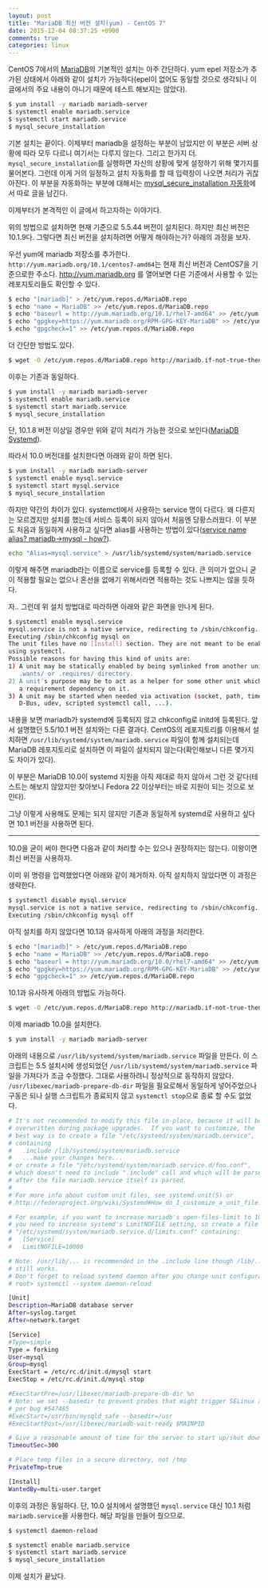 ```yaml
---
layout: post
title: "MariaDB 최신 버전 설치(yum) - CentOS 7"
date: 2015-12-04 08:37:25 +0900
comments: true
categories: linux
---
```


CentOS 7에서의 [MariaDB](https://mariadb.org/)의 기본적인 설치는 아주 간단하다. yum epel 저장소가 추가된 상태에서 아래와 같이 설치가 가능하다(epel이 없어도 동일할 것으로 생각되나 이 글에서의 주요 내용이 아니기 때문에 테스트 해보지는 않았다).

```bash
$ yum install -y mariadb mariadb-server
$ systemctl enable mariadb.service
$ systemctl start mariadb.service
$ mysql_secure_installation
```

기본 설치는 끝이다. 이제부터 mariadb을 설정하는 부분이 남았지만 이 부분은 서버 상황에 따라 모두 다르니 여기서는 다루지 않는다. 그리고 한가지 더. `mysql_secure_installation`를 실행하면 자신의 상황에 맞게 설정하기 위해 몇가지를 물어본다. 그런데 이게 거의 일정하고 설치 자동화를 할 때 입력창이 나오면 처리가 귀찮아진다. 이 부분을 자동화하는 부분에 대해서는 [mysql_secure_installation 자동화](/2015/12/04/mysql-secure-installation-automation/)에서 따로 글을 남긴다.

이제부터가 본격적인 이 글에서 하고자하는 이야기다.

위의 방법으로 설치하면 현재 기준으로 5.5.44 버전이 설치된다. 하지만 최신 버전은 10.1.9다. 그렇다면 최신 버전을 설치하려면 어떻게 해야하는가? 아래의 과정을 보자.

우선 yum에 mariadb 저장소를 추가한다. `http://yum.mariadb.org/10.1/centos7-amd64`는 현재 최신 버전과 CentOS7을 기준으로한 주소다. http://yum.mariadb.org 를 열어보면 다른 기준에서 사용할 수 있는 레포지토리들도 확인할 수 있다.

```bash
$ echo "[mariadb]" > /etc/yum.repos.d/MariaDB.repo
$ echo "name = MariaDB" >> /etc/yum.repos.d/MariaDB.repo
$ echo "baseurl = http://yum.mariadb.org/10.1/rhel7-amd64" >> /etc/yum.repos.d/MariaDB.repo
$ echo "gpgkey=https://yum.mariadb.org/RPM-GPG-KEY-MariaDB" >> /etc/yum.repos.d/MariaDB.repo
$ echo "gpgcheck=1" >> /etc/yum.repos.d/MariaDB.repo
```

더 간단한 방법도 있다.

```bash
$ wget -O /etc/yum.repos.d/MariaDB.repo http://mariadb.if-not-true-then-false.com/rhel/$(rpm -E %rhel)/$(uname -i)/10_1
```

이후는 기존과 동일하다.

```bash
$ yum install -y mariadb mariadb-server
$ systemctl enable mariadb.service
$ systemctl start mariadb.service
$ mysql_secure_installation
```

단, 10.1.8 버전 이상일 경우만 위와 같이 처리가 가능한 것으로 보인다([MariaDB Systemd](https://mariadb.com/kb/en/mariadb/systemd/)).

따라서 10.0 버전대를 설치한다면  아래와 같이 하면 된다.

```bash
$ yum install -y mariadb mariadb-server
$ systemctl enable mysql.service
$ systemctl start mysql.service
$ mysql_secure_installation
```

하지만 약간의 차이가 있다. systemctl에서 사용하는 service 명이 다르다. 왜 다른지는 모르겠지만 설치를 했는데 서비스 등록이 되지 않아서 처음엔 당황스러웠다. 이 부분도 처음과 동일하게 사용하고 싶다면 alias를 사용하는 방법이 있다([service name alias? mariadb->mysql - how?](https://www.centos.org/forums/viewtopic.php?f=47&t=47373)).

```bash
echo "Alias=mysql.service" > /usr/lib/systemd/system/mariadb.service
```

이렇게 해주면 mariadb라는 이름으로 service를 등록할 수 있다. 큰 의미가 없으니 굳이 적용할 필요는 없으나 혼선을 없애기 위해서라면 적용하는 것도 나쁘지는 않을 듯하다.

자.. 그런데 위 설치 방법대로 따라하면 아래와 같은 화면을 만나게 된다.

```bash
$ systemctl enable mysql.service
mysql.service is not a native service, redirecting to /sbin/chkconfig.
Executing /sbin/chkconfig mysql on
The unit files have no [Install] section. They are not meant to be enabled
using systemctl.
Possible reasons for having this kind of units are:
1) A unit may be statically enabled by being symlinked from another unit's
   .wants/ or .requires/ directory.
2) A unit's purpose may be to act as a helper for some other unit which has
   a requirement dependency on it.
3) A unit may be started when needed via activation (socket, path, timer,
   D-Bus, udev, scripted systemctl call, ...).
```

내용을 보면 mariadb가 systemd에 등록되지 않고 chkconfig로 initd에 등록된다. 앞서 설명했던 5.5/10.1 버전 설치와는 다른 결과다. CentOS의 레포지토리를 이용해서 설치하면 `/usr/lib/systemd/system/mariadb.service` 파일이 함께 설치되는데 MariaDB 레포지토리로 설치하면 이 파일이 설치되지 않는다(확인해보니 다른 몇가지도 차이가 있다).

이 부분은 MariaDB 10.0이 systemd 지원을 아직 제대로 하지 않아서 그런 것 같다(테스트는 해보지 않았지만 찾아보니 Fedora 22 이상부터는 바로 지원이 되는 것으로 보인다).

그냥 이렇게 사용해도 문제는 되지 않지만 기존과 동일하게 systemd로 사용하고 싶다면 10.1 버전을 사용하면 된다.

---

10.0을 굳이 써야 한다면 다음과 같이 처리할 수는 있으나 권장하지는 않는다. 이왕이면 최신 버전을 사용하자.

이미 위 명령을 입력했었다면 아래와 같이 제거하자. 아직 설치하지 않았다면 이 과정은 생략한다.

```bash
$ systemctl disable mysql.service
mysql.service is not a native service, redirecting to /sbin/chkconfig.
Executing /sbin/chkconfig mysql off
```

아직 설치를 하지 않았다면 10.1과 유사하게 아래의 과정을 처리한다.

```bash
$ echo "[mariadb]" > /etc/yum.repos.d/MariaDB.repo
$ echo "name = MariaDB" >> /etc/yum.repos.d/MariaDB.repo
$ echo "baseurl = http://yum.mariadb.org/10.0/rhel7-amd64" >> /etc/yum.repos.d/MariaDB.repo
$ echo "gpgkey=https://yum.mariadb.org/RPM-GPG-KEY-MariaDB" >> /etc/yum.repos.d/MariaDB.repo
$ echo "gpgcheck=1" >> /etc/yum.repos.d/MariaDB.repo
```

10.1과 유사하게 아래의 방법도 가능하다.

```bash
$ wget -O /etc/yum.repos.d/MariaDB.repo http://mariadb.if-not-true-then-false.com/rhel/$(rpm -E %rhel)/$(uname -i)/10
```

이제 mariadb 10.0을 설치한다.

```bash
$ yum install -y mariadb mariadb-server
```

아래의 내용으로 `/usr/lib/systemd/system/mariadb.service` 파일을 만든다. 이 스크립트는 5.5 설치시에 생성되었던 `/usr/lib/systemd/system/mariadb.service` 파일을 가져다가 조금 수정했다. 그대로 사용하려니 정상적으로 동작하지 않았다. `/usr/libexec/mariadb-prepare-db-dir` 파일을 필요로해서 동일하게 넣어주었으나 구동은 되나 실행 스크립트가 종료되지 않고 `systemctl stop`으로 종료 할 수도 없었다.

```bash
# It's not recommended to modify this file in-place, because it will be
# overwritten during package upgrades.  If you want to customize, the
# best way is to create a file "/etc/systemd/system/mariadb.service",
# containing
#   .include /lib/systemd/system/mariadb.service
#   ...make your changes here...
# or create a file "/etc/systemd/system/mariadb.service.d/foo.conf",
# which doesn't need to include ".include" call and which will be parsed
# after the file mariadb.service itself is parsed.
#
# For more info about custom unit files, see systemd.unit(5) or
# http://fedoraproject.org/wiki/Systemd#How_do_I_customize_a_unit_file.2F_add_a_custom_unit_file.3F

# For example, if you want to increase mariadb's open-files-limit to 10000,
# you need to increase systemd's LimitNOFILE setting, so create a file named
# "/etc/systemd/system/mariadb.service.d/limits.conf" containing:
#   [Service]
#   LimitNOFILE=10000

# Note: /usr/lib/... is recommended in the .include line though /lib/...
# still works.
# Don't forget to reload systemd daemon after you change unit configuration:
# root> systemctl --system daemon-reload

[Unit]
Description=MariaDB database server
After=syslog.target
After=network.target

[Service]
#Type=simple
Type = forking
User=mysql
Group=mysql
ExecStart = /etc/rc.d/init.d/mysql start
ExecStop = /etc/rc.d/init.d/mysql stop

#ExecStartPre=/usr/libexec/mariadb-prepare-db-dir %n
# Note: we set --basedir to prevent probes that might trigger SELinux alarms,
# per bug #547485
#ExecStart=/usr/bin/mysqld_safe --basedir=/usr
#ExecStartPost=/usr/libexec/mariadb-wait-ready $MAINPID

# Give a reasonable amount of time for the server to start up/shut down
TimeoutSec=300

# Place temp files in a secure directory, not /tmp
PrivateTmp=true

[Install]
WantedBy=multi-user.target
```

이후의 과정은 동일하다. 단, 10.0 설치에서 설명했던 `mysql.service` 대신 10.1 처럼 `mariadb.service`을 사용한다. 해당 파일을 만들어 줬으므로.

```bash
$ systemctl daemon-reload

$ systemctl enable mariadb.service
$ systemctl start mariadb.service
$ mysql_secure_installation
```

이제 설치가 끝났다.
